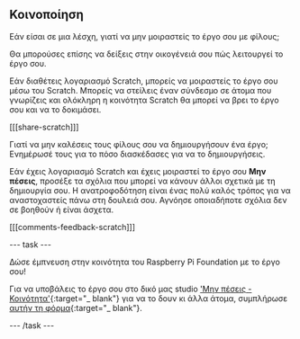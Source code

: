 ## Κοινοποίηση

Εάν είσαι σε μια λέσχη, γιατί να μην μοιραστείς το έργο σου με φίλους;

Θα μπορούσες επίσης να δείξεις στην οικογένειά σου πώς λειτουργεί το έργο σου.

Εάν διαθέτεις λογαριασμό Scratch, μπορείς να μοιραστείς το έργο σου μέσω του Scratch. Μπορείς να στείλεις έναν σύνδεσμο σε άτομα που γνωρίζεις και ολόκληρη η κοινότητα Scratch θα μπορεί να βρει το έργο σου και να το δοκιμάσει.

[[[share-scratch]]]

Γιατί να μην καλέσεις τους φίλους σου να δημιουργήσουν ένα έργο; Ενημέρωσέ τους για το πόσο διασκέδασες για να το δημιουργήσεις.

Εάν έχεις λογαριασμό Scratch και έχεις μοιραστεί το έργο σου **Μην πέσεις**, προσέξε τα σχόλια που μπορεί να κάνουν άλλοι σχετικά με τη δημιουργία σου. Η ανατροφοδότηση είναι ένας πολύ καλός τρόπος για να αναστοχαστείς πάνω στη δουλειά σου. Αγνόησε οποιαδήποτε σχόλια δεν σε βοηθούν ή είναι άσχετα.

[[[comments-feedback-scratch]]]

--- task ---

Δώσε έμπνευση στην κοινότητα του Raspberry Pi Foundation με το έργο σου!

Για να υποβάλεις το έργο σου στο δικό μας studio ['Μην πέσεις - Κοινότητα'](https://scratch.mit.edu/studios/29601182){:target="_ blank"} για να το δουν κι άλλα άτομα, συμπλήρωσε [αυτήν τη φόρμα](https://form.raspberrypi.org/f/community-project-submissions){:target="_ blank"}.

--- /task ---
